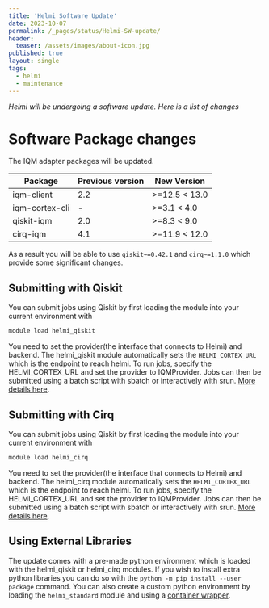 ```yaml
---
title: 'Helmi Software Update'
date: 2023-10-07
permalink: /_pages/status/Helmi-SW-update/
header:
  teaser: /assets/images/about-icon.jpg
published: true
layout: single
tags:
  - helmi
  - maintenance
---
```


*Helmi will be undergoing a software update. Here is a list of changes*

# Software Package changes

The IQM adapter packages will be updated. 

| Package        | Previous version | New Version   |
|----------------|------------------|---------------|
| iqm-client     | 2.2              | >=12.5 < 13.0 |
| iqm-cortex-cli | -                | >=3.1 < 4.0   |
| qiskit-iqm     | 2.0              | >=8.3 < 9.0   |
| cirq-iqm       | 4.1              | >=11.9 < 12.0 |

As a result you will be able to use `qiskit~=0.42.1` and `cirq~=1.1.0` which provide some significant changes. 

## Submitting with Qiskit
You can submit jobs using Qiskit by first loading the module into your current environment with 
```bash
module load helmi_qiskit
```
You need to set the provider(the interface that connects to Helmi) and backend. The helmi_qiskit module automatically sets the `HELMI_CORTEX_URL` which is the endpoint to reach helmi. To run jobs, specify the HELMI_CORTEX_URL and set the provider to IQMProvider. Jobs can then be submitted using a batch script with sbatch or interactively with srun. [More details here](https://docs.csc.fi/computing/quantum-computing/helmi/running-on-helmi/). 

## Submitting with Cirq
You can submit jobs using Qiskit by first loading the module into your current environment with 
```bash
module load helmi_cirq
```
You need to set the provider(the interface that connects to Helmi) and backend. The helmi_cirq module automatically sets the `HELMI_CORTEX_URL` which is the endpoint to reach helmi. To run jobs, specify the HELMI_CORTEX_URL and set the provider to IQMProvider. Jobs can then be submitted using a batch script with sbatch or interactively with srun. [More details here](https://docs.csc.fi/computing/quantum-computing/helmi/running-on-helmi/). 

## Using External Libraries
The update comes with a pre-made python environment which is loaded with the helmi_qiskit or helmi_cirq modules. If you wish to install extra python libraries you can do so with the `python -m pip install --user package` command. You can also create a custom python environment by loading the `helmi_standard` module and using a [container wrapper](https://docs.lumi-supercomputer.eu/software/installing/container-wrapper/). 